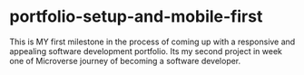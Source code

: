 # portfolio-setup-and-mobile-first
This is MY first milestone in the process of coming up with a responsive and appealing software development portfolio. Its my second project in week one of Microverse journey of becoming a software developer. 
